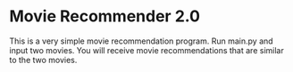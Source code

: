 # Movie Recommender 2.0

This is a very simple movie recommendation program. Run main.py and input two movies. You will receive movie recommendations that are similar to the two movies. 

